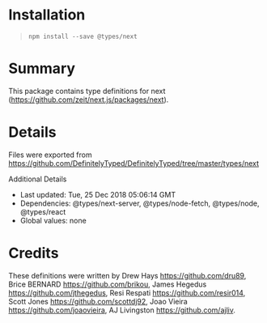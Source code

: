 # Installation
> `npm install --save @types/next`

# Summary
This package contains type definitions for next (https://github.com/zeit/next.js/packages/next).

# Details
Files were exported from https://github.com/DefinitelyTyped/DefinitelyTyped/tree/master/types/next

Additional Details
 * Last updated: Tue, 25 Dec 2018 05:06:14 GMT
 * Dependencies: @types/next-server, @types/node-fetch, @types/node, @types/react
 * Global values: none

# Credits
These definitions were written by Drew Hays <https://github.com/dru89>, Brice BERNARD <https://github.com/brikou>, James Hegedus <https://github.com/jthegedus>, Resi Respati <https://github.com/resir014>, Scott Jones <https://github.com/scottdj92>, Joao Vieira <https://github.com/joaovieira>, AJ Livingston <https://github.com/ajliv>.
